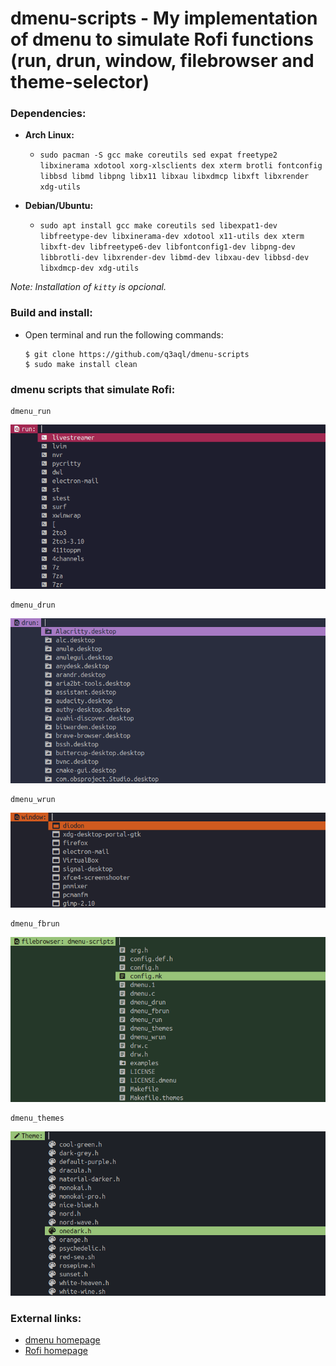 dmenu-scripts - My implementation of dmenu to simulate Rofi functions (run, drun, window, filebrowser and theme-selector)
=========================================================================================================================

### Dependencies:
  
  * **Arch Linux:**
    * `sudo pacman -S gcc make coreutils sed expat freetype2 libxinerama xdotool xorg-xlsclients dex xterm brotli fontconfig libbsd libmd libpng libx11 libxau libxdmcp libxft libxrender xdg-utils` 

  * **Debian/Ubuntu:**
    * `sudo apt install gcc make coreutils sed libexpat1-dev libfreetype-dev libxinerama-dev xdotool x11-utils dex xterm libxft-dev libfreetype6-dev libfontconfig1-dev libpng-dev libbrotli-dev libxrender-dev libmd-dev libxau-dev libbsd-dev libxdmcp-dev xdg-utils`

_Note: Installation of `kitty` is opcional._ 

### Build and install:

* Open terminal and run the following commands:

  ```shell
  $ git clone https://github.com/q3aql/dmenu-scripts
  $ sudo make install clean
  ````

### dmenu scripts that simulate Rofi:

  ```shell
  dmenu_run
  ```

<img src="examples/dmenu_run.png" /> 


  ```shell
  dmenu_drun
  ```

<img src="examples/dmenu_drun.png" /> 


  ```shell
  dmenu_wrun
  ```

<img src="examples/dmenu_wrun.png" /> 


  ```shell
  dmenu_fbrun
  ```

<img src="examples/dmenu_fbrun.png" /> 


  ```shell
  dmenu_themes
  ```

<img src="examples/dmenu_themes.png" /> 
 
### External links:

  * [dmenu homepage](https://tools.suckless.org/dmenu/)
  * [Rofi homepage](https://github.com/davatorium/rofi)



